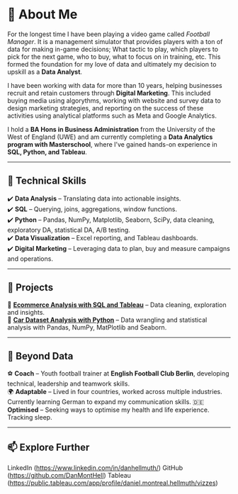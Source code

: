 # 👋 **About Me**  

For the longest time I have been playing a video game called *Football Manager*. It is a management simulator that provides players with a ton of data for making in-game decisions; What tactic to play, which players to pick for the next game, who to buy, what to focus on in training, etc. This formed the foundation for my love of data and ultimately my decision to upskill as a **Data Analyst**.

I have been working with data for more than 10 years, helping businesses recruit and retain customers through **Digital Marketing**. This included buying media using algorythms, working with website and survey data to design marketing strategies, and reporting on the success of these activities using analytical platforms such as Meta and Google Analytics.

I hold a **BA Hons in Business Administration** from the University of the West of England (UWE) and am currently completing a **Data Analytics program with Masterschool**, where I’ve gained hands-on experience in **SQL, Python, and Tableau**.  


---

## 🚀 **Technical Skills**  
✔️ **Data Analysis** – Translating data into actionable insights.  
✔️ **SQL** – Querying, joins, aggregations, window functions.  
✔️ **Python** – Pandas, NumPy, Matplotlib, Seaborn, SciPy, data cleaning, exploratory DA, statistical DA, A/B testing.  
✔️ **Data Visualization** – Excel reporting, and Tableau dashboards.  
✔️ **Digital Marketing** – Leveraging data to plan, buy and measure campaigns and operations.


---

## 📌 **Projects**  
🔹 **[Ecommerce Analysis with SQL and Tableau](https://github.com/DanMontHell/SQL-Masterschool-Project)** – Data cleaning, exploration and insights.  
🔹 **[Car Dataset Analysis with Python](your-project-link)** – Data wrangling and statistical analysis with Pandas, NumPy, MatPlotlib and Seaborn.  


---

## 🎯 **Beyond Data**  
⚽ **Coach** – Youth football trainer at **English Football Club Berlin**, developing technical, leadership and teamwork skills.  
🌍 **Adaptable** – Lived in four countries, worked across multiple industries. Currently learning German to expand my communication skills. 
🇩🇪 **Optimised** – Seeking ways to optimise my health and life experience. Tracking sleep.


---

## 📫 **Explore Further**  

LinkedIn (https://www.linkedin.com/in/danhellmuth/)
GitHub (https://github.com/DanMontHell)
Tableau (https://public.tableau.com/app/profile/daniel.montreal.hellmuth/vizzes)
